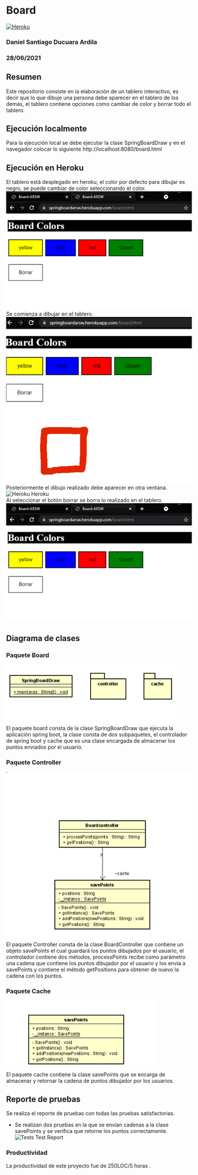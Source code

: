 # Board
[![Heroku](https://www.herokucdn.com/deploy/button.png)](https://springboardarsw.herokuapp.com/board.html)
### Daniel Santiago Ducuara Ardila
### 28/06/2021

## Resumen
Este repositorio consiste en la elaboración de un tablero interactivo, es decir que lo que dibuje una persona
debe aparecer en el tablero de los demás, el tablero contiene opciones como cambiar de color y borrar todo
el tablero.

## Ejecución localmente 
Para la ejecución local se debe ejecutar la clase SpringBoardDraw y en el navegador colocar lo siguiente http://localhost:8080/board.html

## Ejecución en Heroku

El tablero está desplegado en heroku, el color por defecto para dibujar es negro, se puede cambiar de color seleccionando el color.
![Heroku Heroku](image/heroku1.PNG "Heroku HerokuPaso1")<br>
Se comienza a dibujar en el tablero.
![Heroku Heroku](image/heroku2.PNG "Heroku HerokuPaso2")<br>
Posteriormente el dibujo realizado debe aparecer en otra ventana.
![Heroku Heroku](images/heroku3.PNG "Heroku test3")<br>
Al seleccionar el botón borrar se borra lo realizado en el tablero.
![Heroku Heroku](image/heroku1.PNG "Heroku HerokuPaso4")<br>

## Diagrama de clases

### Paquete Board
![Design Board](Design/board.PNG "Board")<br>
El paquete board consta de la clase SpringBoardDraw que ejecuta la aplicación spring boot, la clase consta de dos
subpaquetes, el controlador de spring boot y cache que es una clase encargada de almacenar los puntos enviados por
el usuario.

### Paquete Controller
![Design Controller](Design/controller.PNG "Controller")<br>
El paquete Controller consta de la clase BoardController que contiene un objeto savePoints el cual guardará los puntos dibujados por el usuario,
el controlador contiene dos métodos, processPoints recibe como parámetro una cadena que contiene los puntos dibujador por el usuario y los envía
a savePoints y contiene el método getPositions para obtener de nuevo la cadena con los puntos.

### Paquete Cache
![Design savepoints](Design/savepoints.PNG "savepoints")<br>
El paquete  cache contiene la clase savePoints que se encarga de almacenar y retornar la cadena de puntos dibujador por los usuarios.


## Reporte de pruebas
Se realiza el reporte de pruebas con todas las pruebas satisfactorias.
- Se realizan dos pruebas en la que se envían cadenas a la clase savePoints y se verifica que retorne los puntos correctamente.
  ![Tests Test Report](images/test.PNG "Test Report")<br>


### Productividad
La productividad de este proyecto fue de 250LOC/5 horas .
